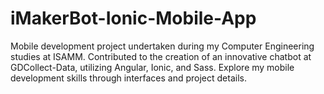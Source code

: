 # iMakerBot-Ionic-Mobile-App
Mobile development project undertaken during my Computer Engineering studies at ISAMM. Contributed to the creation of an innovative chatbot at GDCollect-Data, utilizing Angular, Ionic, and Sass. Explore my mobile development skills through interfaces and project details.
